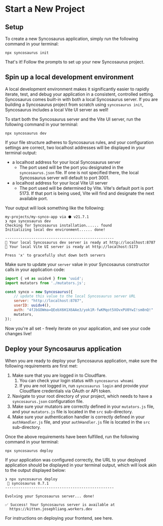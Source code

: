 # Start a New Project

## Setup

To create a new Syncosaurus application, simply run the following command in your terminal:

```shell
npx syncosaurus init
```

That's it! Follow the prompts to set up your new Syncosaurus project.

## Spin up a local development environment

A local development environment makes it significantly easier to rapidly iterate, test, and debug your application in a consistent, controlled setting. Syncosaurus comes built-in with both a local Syncosaurus server. If you are building a Syncosaurus project from scratch using `syncosaurus init`, Syncosaurus includes a local Vite UI server as well!

To start both the Syncosaurus server and the Vite UI server, run the following command in your terminal:

```shell
npx syncosaurus dev
```

If your file structure adheres to Syncosaurus rules, and your configuration settings are correct, two localhost addresses will be displayed in your terminal output:
- a localhost address for your local Syncosaurus server
	- The port used will be the port you designated in the `syncosaurus.json` file. If one is not specified there, the local Syncosaurus server will default to port 3001.
- a localhost address for your local Vite UI server
	- The port used will be determined by Vite. Vite's default port is port 5173. If that port is being used, Vite will find and designate the next available port.

Your output will look something like the following:

```shell
my-projects/my-synco-app via ⬢ v21.7.1
❯ npx syncosaurus dev
Checking for Syncosaurus installation...... found
Initializing local dev environment...... done!

--------------------------------------------------
🦖 Your local Syncosaurus dev server is ready at http://localhost:8787
🚀 Your local Vite UI server is ready at http://localhost:5173

Press 'x' to gracefully shut down both servers
```

Make sure to update your `server` value in your Syncosaurus constructor calls in your application code:

```javascript
import { v4 as uuidv4 } from 'uuid';
import mutators from './mutators.js';

const synco = new Syncosaurus({
	// update this value to the local Syncosaurus server URL
	server: "http://localhost:8787",
	userID: uuidv4(),
	auth: "4fJbGOWma=QEebX6H1X6AAe3/yok1R-fwKMqot5XOvxPU0YwI!sm8nQ!"
	mutators,
});
```

Now you're all set - freely iterate on your application, and see your code changes live!

## Deploy your Syncosaurus application

When you are ready to deploy your Syncosaurus application, make sure the following requirements are first met:

1. Make sure that you are logged in to Cloudflare.
	1. You can check your login status with `syncosaurus whoami`
	2. If you are not logged in, run `syncosaurus login` and provide your Cloudflare credentials via OAuth or API token.
2. Navigate to your root directory of your project, which needs to have a `syncosaurus.json` configuration file.
3. Make sure your mutators are correctly defined in your `mutators.js` file, and your `mutators.js` file is located in the `src` sub-directory.
4. Make sure your authentication handler is correctly defined in your `authHandler.js` file, and your `authHandler.js` file is located in the `src` sub-directory.

Once the above requirements have been fulfilled, run the following command in your terminal:

```shell
npx syncosaurus deploy
```

If your application was configured correctly, the URL to your deployed application should be displayed in your terminal output, which will look akin to the output displayed below:

```shell
❯ npx syncosaurus deploy
 🦖 syncosaurus 0.7.1
--------------------------------------------------

Evolving your Syncosaurus server... done!

✅ Success! Your Syncosaurus server is available at
  https://kitten.josephliang.workers.dev
```

For instructions on deploying your frontend, see here.